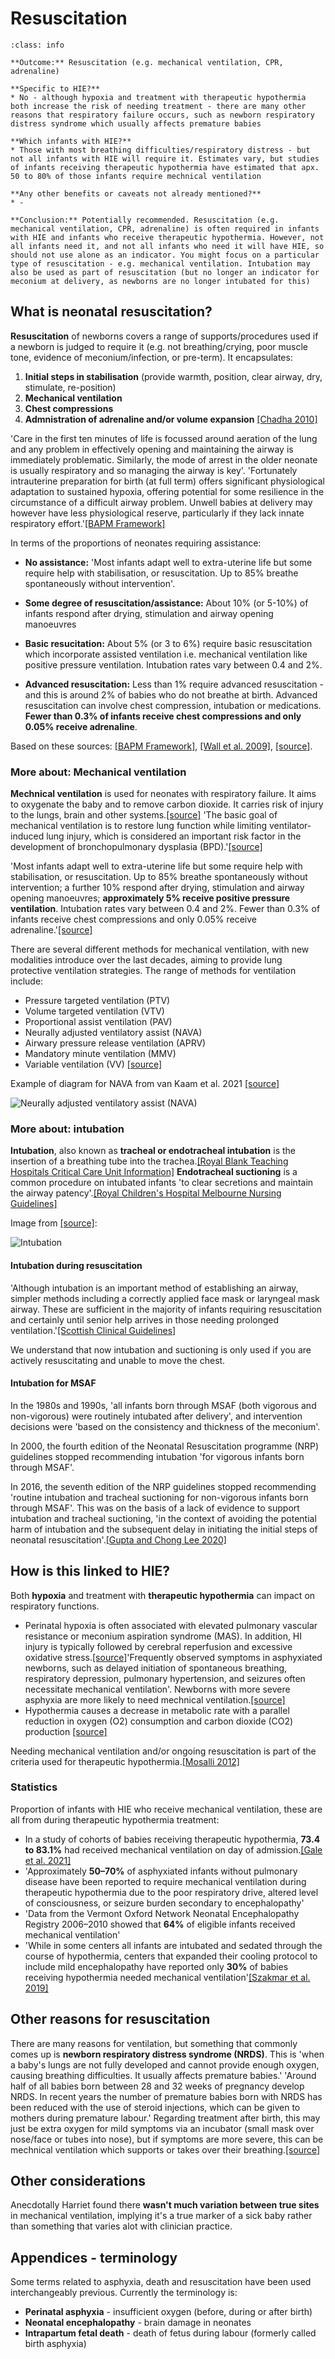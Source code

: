 # Resuscitation

`````{admonition} Executive summary
:class: info

**Outcome:** Resuscitation (e.g. mechanical ventilation, CPR, adrenaline)

**Specific to HIE?**
* No - although hypoxia and treatment with therapeutic hypothermia both increase the risk of needing treatment - there are many other reasons that respiratory failure occurs, such as newborn respiratory distress syndrome which usually affects premature babies

**Which infants with HIE?**
* Those with most breathing difficulties/respiratory distress - but not all infants with HIE will require it. Estimates vary, but studies of infants receiving therapeutic hypothermia have estimated that apx. 50 to 80% of those infants require mechnical ventilation

**Any other benefits or caveats not already mentioned?**
* -

**Conclusion:** Potentially recommended. Resuscitation (e.g. mechanical ventilation, CPR, adrenaline) is often required in infants with HIE and infants who receive therapeutic hypothermia. However, not all infants need it, and not all infants who need it will have HIE, so should not use alone as an indicator. You might focus on a particular type of resuscitation - e.g. mechanical ventilation. Intubation may also be used as part of resuscitation (but no longer an indicator for meconium at delivery, as newborns are no longer intubated for this)
`````

## What is neonatal resuscitation?

**Resuscitation** of newborns covers a range of supports/procedures used if a newborn is judged to require it (e.g. not breathing/crying, poor muscle tone, evidence of meconium/infection, or pre-term). It encapsulates:
1. **Initial steps in stabilisation** (provide warmth, position, clear airway, dry, stimulate, re-position)
2. **Mechanical ventilation**
3. **Chest compressions**
4. **Admnistration of adrenaline and/or volume expansion** [[Chadha 2010]](https://doi.org/10.4103%2F0019-5049.71042)

'Care in the first ten minutes of life is focussed around aeration of the lung and any problem in effectively opening and maintaining the airway is immediately problematic. Similarly, the mode of arrest in the older neonate is usually respiratory and so managing the airway is key'. 'Fortunately intrauterine preparation for birth (at full term) offers significant physiological adaptation to sustained hypoxia, offering potential for some resilience in the circumstance of a difficult airway problem. Unwell babies at delivery may however have less physiological reserve, particularly if they lack innate respiratory effort.'[[BAPM Framework]](https://kids.bwc.nhs.uk/wp-content/uploads/2022/05/DA_framework_final_October_2020.docx-2.pdf)

In terms of the proportions of neonates requiring assistance:

*  **No assistance:** 'Most infants adapt well to extra-uterine life but some require help with stabilisation, or resuscitation. Up to 85% breathe spontaneously without intervention'.

* **Some degree of resuscitation/assistance:** About 10% (or 5-10%) of infants respond after drying, stimulation and airway opening manoeuvres

* **Basic resucitation:** About 5% (or 3 to 6%) require basic resuscitation which incorporate assisted ventilation i.e. mechanical ventilation like positive pressure ventilation. Intubation rates vary between 0.4 and 2%.

* **Advanced resuscitation:** Less than 1% require advanced resuscitation - and this is around 2% of babies who do not breathe at birth. Advanced resuscitation can involve chest compression, intubation or medications. **Fewer than 0.3% of infants receive chest compressions and only 0.05% receive adrenaline**.

Based on these sources: [[BAPM Framework]](https://kids.bwc.nhs.uk/wp-content/uploads/2022/05/DA_framework_final_October_2020.docx-2.pdf), [[Wall et al. 2009]](https://doi.org/10.1016%2Fj.ijgo.2009.07.013), [[source]](https://www.resus.org.uk/library/2021-resuscitation-guidelines/newborn-resuscitation-and-support-transition-infants-birth).

### More about: Mechanical ventilation

**Mechnical ventilation** is used for neonates with respiratory failure.  It aims to oxygenate the baby and to remove carbon dioxide. It carries risk of injury to the lungs, brain and other systems.[[source]](https://www.nhs.uk/conditions/neonatal-respiratory-distress-syndrome/) 'The basic goal of mechanical ventilation is to restore lung function while limiting ventilator-induced lung injury, which is considered an important risk factor in the development of bronchopulmonary dysplasia (BPD).'[[source]](https://doi.org/10.1038/s41390-019-0704-1)

'Most infants adapt well to extra-uterine life but some require help with stabilisation, or resuscitation. Up to 85% breathe spontaneously without intervention; a further 10% respond after drying, stimulation and airway opening manoeuvres; **approximately 5% receive positive pressure ventilation**. Intubation rates vary between 0.4 and 2%. Fewer than 0.3% of infants receive chest compressions and only 0.05% receive adrenaline.'[[source]](https://www.resus.org.uk/library/2021-resuscitation-guidelines/newborn-resuscitation-and-support-transition-infants-birth)

There are several different methods for mechanical ventilation, with new modalities introduce over the last decades, aiming to provide lung protective ventilation strategies. The range of methods for ventilation include:
* Pressure targeted ventilation (PTV)
* Volume targeted ventilation (VTV)
* Proportional assist ventilation (PAV)
* Neurally adjusted ventilatory assist (NAVA)
* Airwary pressure release ventilation (APRV)
* Mandatory minute ventilation (MMV)
* Variable ventilation (VV) [[source]](https://doi.org/10.1038/s41390-019-0704-1)

Example of diagram for NAVA from van Kaam et al. 2021 [[source]](https://doi.org/10.1038/s41390-019-0704-1)

![Neurally adjusted ventilatory assist (NAVA)](images/nava.png)

### More about: intubation

**Intubation**, also known as **tracheal or endotracheal intubation** is the insertion of a breathing tube into the trachea.[[Royal Blank Teaching Hospitals Critical Care Unit Information]](https://elht.nhs.uk/application/files/7016/6721/3334/Critical_Care_Procedures_and_Treatments_document_JULY_2022.pdf) **Endotracheal suctioning** is a common procedure on intubated infants 'to clear secretions and maintain the airway patency'.[[Royal Children's Hospital Melbourne Nursing Guidelines]](https://www.rch.org.au/rchcpg/hospital_clinical_guideline_index/endotracheal_tube_suction_of_ventilated_neonates/)

Image from [[source]](https://emedicine.medscape.com/article/1413467-overview):

![Intubation](images/intubation.png)

#### Intubation during resuscitation

'Although intubation is an important method of establishing an airway, simpler methods including a correctly applied face mask or laryngeal mask airway. These are sufficient in the majority of infants requiring resuscitation and certainly until senior help arrives in those needing prolonged ventilation.'[[Scottish Clinical Guidelines]](https://www.clinicalguidelines.scot.nhs.uk/nhsggc-guidelines/nhsggc-guidelines/neonatology/neonatal-intubation/) 

We understand that now intubation and suctioning is only used if you are actively resuscitating and unable to move the chest.

#### Intubation for MSAF

In the 1980s and 1990s, 'all infants born through MSAF (both vigorous and non-vigorous) were routinely intubated after delivery', and intervention decisions were 'based on the consistency and thickness of the meconium'.

In 2000, the fourth edition of the Neonatal Resuscitation programme (NRP) guidelines stopped recommending intubation 'for vigorous infants born through MSAF'.

In 2016, the seventh edition of the NRP guidelines stopped recommending 'routine intubation and tracheal suctioning for non-vigorous infants born through MSAF'. This was on the basis of a lack of evidence to support intubation and tracheal suctioning, 'in the context of avoiding the potential harm of intubation and the subsequent delay in initiating the initial steps of neonatal resuscitation'.[[Gupta and Chong Lee 2020]](https://doi.org/10.1542/hpeds.2020-0002)

## How is this linked to HIE?

Both **hypoxia** and treatment with **therapeutic hypothermia** can impact on respiratory functions.
* Perinatal hypoxia is often associated with elevated pulmonary vascular resistance or meconium aspiration syndrome (MAS). In addition, HI injury is typically followed by cerebral reperfusion and excessive oxidative stress.[[source]](https://www.nature.com/articles/s41372-019-0349-2)'Frequently observed symptoms in asphyxiated newborns, such as delayed initiation of spontaneous breathing, respiratory depression, pulmonary hypertension, and seizures often necessitate mechanical ventilation'. Newborns with more severe asphyxia are more likely to need mechnical ventilation.[[source]](https://doi.org/10.3390%2Fchildren8060430)
* Hypothermia causes a decrease in metabolic rate with a parallel reduction in oxygen (O2) consumption and carbon dioxide (CO2) production [[source]](https://www.nature.com/articles/s41372-019-0349-2)

Needing mechanical ventilation and/or ongoing resuscitation is part of the criteria used for therapeutic hypothermia.[[Mosalli 2012]](https://doi.org/10.4103/2249-4847.96777)

### Statistics

Proportion of infants with HIE who receive mechanical ventilation, these are all from during therapeutic hypothermia treatment:
* In a study of cohorts of babies receiving therapeutic hypothermia, **73.4 to 83.1%** had received mechanical ventilation on day of admission.[[Gale et al. 2021]](https://doi.org/10.1016/S2352-4642(21)00026-2)
* 'Approximately **50–70%** of asphyxiated infants without pulmonary disease have been reported to require mechanical ventilation during therapeutic hypothermia due to the poor respiratory drive, altered level of consciousness, or seizure burden secondary to encephalopathy'
* 'Data from the Vermont Oxford Network Neonatal Encephalopathy Registry 2006–2010 showed that **64%** of eligible infants received mechanical ventilation'
* 'While in some centers all infants are intubated and sedated through the course of hypothermia, centers that expanded their cooling protocol to include mild encephalopathy have reported only **30%** of babies receiving hypothermia needed mechanical ventilation'[[Szakmar et al. 2019]](https://doi.org/10.1038/s41372-019-0349-2)

## Other reasons for resuscitation

There are many reasons for ventilation, but something that commonly comes up is **newborn respiratory distress syndrome (NRDS)**. This is 'when a baby's lungs are not fully developed and cannot provide enough oxygen, causing breathing difficulties. It usually affects premature babies.' 'Around half of all babies born between 28 and 32 weeks of pregnancy develop NRDS. In recent years the number of premature babies born with NRDS has been reduced with the use of steroid injections, which can be given to mothers during premature labour.' Regarding treatment after birth, this may just be extra oxygen for mild symptoms via an incubator (small mask over nose/face or tubes into nose), but if symptoms are more severe, this can be mechnical ventilation which supports or takes over their breathing.[[source]](https://www.nhs.uk/conditions/neonatal-respiratory-distress-syndrome/)

## Other considerations

Anecdotally Harriet found there **wasn't much variation between true sites** in mechanical ventilation, implying it's a true marker of a sick baby rather than something that varies alot with clinician practice.

## Appendices - terminology

Some terms related to asphyxia, death and resuscitation have been used interchangeably previous. Currently the terminology is:
* **Perinatal asphyxia** - insufficient oxygen (before, during or after birth)
* **Neonatal encephalopathy** - brain damage in neonates
* **Intrapartum fetal death** - death of fetus during labour (formerly called birth asphyxia)
